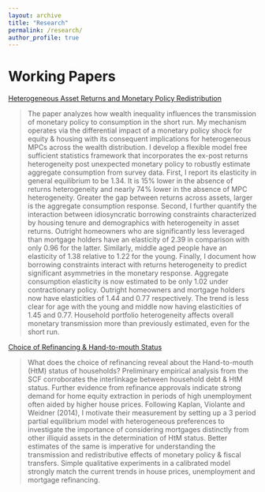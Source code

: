 ```yaml
---
layout: archive
title: "Research"
permalink: /research/
author_profile: true
---
```


Working Papers
===

[Heterogeneous Asset Returns and Monetary Policy Redistribution](https://rdatta2-code.github.io/files/Heterogeneous_Asset_Returns_and_Monetary_Policy_Redistribution.pdf)
> The paper analyzes how wealth inequality influences the transmission of monetary policy to consumption in the short run. My mechanism operates via the differential impact of a monetary policy shock for equity & housing with its consequent implications for heterogeneous MPCs across the wealth distribution. I develop a flexible model free sufficient statistics framework that incorporates the ex-post returns heterogeneity post unexpected monetary policy to robustly estimate aggregate consumption from survey data. First, I report its elasticity in general equilibrium to be 1.34. It is 15% lower in the absence of returns heterogeneity and nearly 74% lower in the absence of MPC heterogeneity. Greater the gap between returns across assets, larger is the aggregate consumption response. Second, I further quantify the interaction between idiosyncratic borrowing constraints characterized by housing tenure and demographics with heterogeneity in asset returns. Outright homeowners who are significantly less leveraged than mortgage holders have an elasticity of 2.39 in comparison with only 0.96 for the latter. Similarly, middle aged people have an elasticity of 1.38 relative to 1.22 for the young. Finally, I document how borrowing constraints interact with returns heterogeneity to predict significant asymmetries in the monetary response. Aggregate consumption elasticity is now estimated to be only 1.02 under contractionary policy. Outright homeowners and mortgage holders now have elasticities of 1.44 and 0.77 respectively. The trend is less clear for age with the young and middle now having elasticities of 1.45 and 0.77. Household portfolio heterogeneity affects overall monetary transmission more than previously estimated, even for the short run.



[Choice of Refinancing & Hand-to-mouth Status](https://rdatta2-code.github.io/files/Choice_of_Refinancing_and_Hand_to_mouth_Status.pdf)
> What does the choice of refinancing reveal about the Hand-to-mouth (HtM) status of households? Preliminary empirical analysis from the SCF corroborates the interlinkage between household debt & HtM status. Further evidence from refinance approvals indicate strong demand for home equity extraction in periods of high unemployment often aided by higher house prices. Following Kaplan, Violante and Weidner (2014), I motivate their measurement by setting up a 3 period partial equilibrium model with heterogeneous preferences to investigate the importance of considering mortgages distinctly from other illiquid assets in the determination of HtM status. Better estimates of the same is imperative for understanding the transmission and redistributive effects of monetary policy & fiscal transfers. Simple qualitative experiments in a calibrated model strongly match the current trends in house prices, unemployment and mortgage refinancing.

<!--
<img src="https://Reina-Kawai.github.io/images/Website_research_part.jpg" width="600"> <br/>
&emsp;&emsp;&emsp;&emsp;&emsp;&emsp;&emsp;&emsp;&emsp;&emsp;&emsp;&emsp; Conference in Rome, Italy, 2022-->

<!--
Job Market Paper
===
[IMF Trade Flow Forecasts for Crisis Countries: (In)Accuracies and Their Origins](https://www.sciencedirect.com/science/article/pii/S0169207022001042?dgcid=coauthor) <!--[[slides](https://econreinakawai.github.io/files/IMF Nowcasts_slides.pdf)]-->
<!--(with Theo Eicher) <br/>
**_Published in International Journal of Forecasting_**-->

<!--
> External sector surveillance and stabilization are core missions of the International Monetary Fund (IMF). Since 1992, the IMF approved over 600 crisis country loan programs, conditional on reforms and performance targets that are contingent on IMF crisis assessments and recovery forecasts. The literature evaluating IMF crisis forecasts has primarily focused on GDP, inflation, and fiscal budgets, but IMF programs often originate with balance of payments crises. Our evaluation of IMF imports/exports/exchange rates in crisis countries reveals a surprising dichotomy: import forecasts are largely efficient and unbiased, while exports and exchange rate forecasts exhibit substantial biases and inefficiencies. We show forecast errors in the full sample are driven by deeply flawed IMF forecasts for LICs in crisis. Fixed exchange rate LICs (predominantly African franc zone countries) receive systematically inefficient import forecasts. Exchange rate forecasts for LICs with flexible exchange rates are so inefficient, they cannot outperform a naive random walk, and over 30 percent of the forecasts cannot match the exchange rate’s directional movement during the first year of the recovery. Examining the sources of biases and inefficiencies, we highlight effects of conditionality and geopolitics that were not fully accounted for in IMF forecasts, specifically those relating to arrears (domestic and foreign), fiscal finance (balance and credit limits), policy reforms (trade and government), (civil) wars, and elections.-->

<!--
Other Publications
===

[Public Debt and Real GDP: Revisiting the Impact](https://www.imf.org/en/Publications/WP/Issues/2022/04/29/Public-Debt-and-Real-GDP-Revisiting-the-Impact-517449)
(with Constance de Soyres and Mengxue Wang)<br/>
**_IMF WP Number: 2022/076_**
> This paper provides new empirical evidence of the impact of an unanticipated change in public debt on real GDP. Using public debt forecast errors, we identify exogenous changes in public debt to assess the impact of a change in the debt to GDP ratio on real GDP. By analyzing data on gross public debt for 178 countries over 1995-2020, we find that the impact of an unanticipated increase in public debt on the real GDP level is generally negative and varies depending on other fundamental characteristics. Specifically, an unanticipated increase in the public debt to GDP ratio hurts real GDP level for countries that have (i) a high initial debt level or (ii) a rising debt trajectory over the five preceding years. On the contrary, an unanticipated increase in public debt boosts real GDP for countries that have (iii) a low-income level or (iv) completed the HIPC debt relief initiative. -->
 
<!--
Work in Progress Paper
===
* Accuracy of Reserve Forecasts and Validity of Its Insurance under Crisis (with Theo Eicher)

* [International Reserve and Cryptocurrencies: Is There Hedging Effect?](https://Reina-Kawai.github.io/files/Crypto_Research_Draft.pdf) (single author)
<!--(<object data="../assets/path/to/document.pdf" width="1000" height="1000" type='application/pdf'></object>)
https://econmonicagr.github.io/files/NOR_MaPP.pdf 
https://github.com/econmonicagr/econmonicagr.github.io/tree/master/files
https://github.com/Reina-Kawai/Reina-Kawai.github.io/blob/main/files/Crypto_Research_Draft.pdf 


Publication as Research Assitant
===

* [The accuracy of IMF crises nowcasts](https://www.sciencedirect.com/science/article/pii/S0169207021002132)
(by Theo Eicher and Monica Gao Rollinson)<br/>
 **_Published in International Journal of Forecasting_** 
 
Other Policy Paper:
===
* ["The State of Emerging Markets: A New Perspective on Clusters and Taxonomies."](https://www.imf.org/en/Publications/WP/Issues/2016/12/31/Emerging-Market-Heterogeneity-Insights-from-Cluster-and-Taxonomy-Analysis-43085), 2015, IMF Working Paper No. 15/155 *(with Zhang, Z.)*

* ["Rethinking Financial Deepening: Stability and Growth in Emerging Markets."](https://www.imf.org/en/Publications/Staff-Discussion-Notes/Issues/2016/12/31/Rethinking-Financial-Deepening-Stability-and-Growth-in-Emerging-Markets-42868), 2015, IMF Staff Discussion Note 15/08 *(with Sahay, R, M. Cihak, P. N'Diaye, A. Barajas, R. Bi, D. Ayala, A. Kyobe, L. Nguyen, C. Saborowski, K. Svirydzenka, and S.R. Yousefi)*

* ["Emerging Markets in Transition: Growth Prospects and Challenges."](https://www.imf.org/en/Publications/Staff-Discussion-Notes/Issues/2016/12/31/Emerging-Markets-in-Transition-Growth-Prospects-and-Challenges-41588), 2014, IMF Staff Discussion Note 14/6 *(with Cubeddu, L., A. Culiuc, G. Fayad, K. Kochhar, A. Kyobe, C. Oner, R. Perrelli, S. Sanya, E. Tsounta, Z. Zhang, et al.)*

* ["Assessing Reserve Adequacy – Further Considerations."](https://www.imf.org/external/np/pp/eng/2013/111313d.pdf), 2013, IMF Policy Paper *(with Porter, N., S. DAS, P, De Imus, G. Fayad, S. Hara, A. Khachatryan, K. Moriyama, N. Mwase, R. Perrelli, P. Sharma, et al.)*-->

